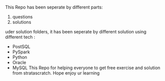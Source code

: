 This Repo has been seperate by different parts: 
1. questions
2. solutions

uder solution folders, it has been seperate by different solution using different tech :
- PostSQL
- PySpark
- Python
- Oracle
- MySQL
This Repo for helping everyone to get free exercise and solution from stratascratch. Hope enjoy ur learning
